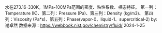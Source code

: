 水在273.16-330K，1MPa-100MPa范围的密度、粘性系数、相态特征。
第一列：Temperature (K)、第二列：Pressure (Pa)、第三列：Density (kg/m3)、
第四列：Viscosity (Pa*s)、第五列：Phase(vapor-0、liquid-1、supercritical-2)
by:谢卓然  数据来源：https://webbook.nist.gov/chemistry/fluid/
2024-1-25


